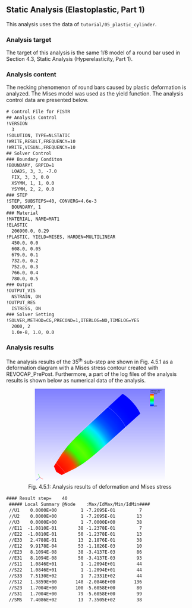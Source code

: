 
## Static Analysis (Elastoplastic, Part 1)

This analysis uses the data of `tutorial/05_plastic_cylinder`.

### Analysis target

The target of this analysis is the same 1/8 model of a round bar used in Section 4.3, Static Analysis (Hyperelasticity, Part 1).

### Analysis content

The necking phenomenon of round bars caused by plastic deformation is analyzed. The Mises model was used as the yield function. The analysis control data are presented below.

```
# Control File for FISTR
## Analysis Control
!VERSION
  3
!SOLUTION, TYPE=NLSTATIC
!WRITE,RESULT,FREQUENCY=10
!WRITE,VISUAL,FREQUENCY=10
## Solver Control
### Boundary Conditon
!BOUNDARY, GRPID=1
  LOADS, 3, 3, -7.0
  FIX, 3, 3, 0.0
  XSYMM, 1, 1, 0.0
  YSYMM, 2, 2, 0.0
### STEP
!STEP, SUBSTEPS=40, CONVERG=4.6e-3
  BOUNDARY, 1
### Material
!MATERIAL, NAME=MAT1
!ELASTIC
  206900.0, 0.29
!PLASTIC, YIELD=MISES, HARDEN=MULTILINEAR
  450.0, 0.0
  608.0, 0.05
  679.0, 0.1
  732.0, 0.2
  752.0, 0.3
  766.0, 0.4
  780.0, 0.5
### Output
!OUTPUT_VIS
  NSTRAIN, ON
!OUTPUT_RES
  ISTRESS, ON
### Solver Setting
!SOLVER,METHOD=CG,PRECOND=1,ITERLOG=NO,TIMELOG=YES
  2000, 2
  1.0e-8, 1.0, 0.0
```

### Analysis results

The analysis results of the 35<sup>th</sup> sub-step are shown in Fig. 4.5.1 as a deformation diagram with a Mises stress contour created with REVOCAP\_PrePost. Furthermore, a part of the log files of the analysis results is shown below as numerical data of the analysis.

<div style="text-align: center;">
<img src="./media/tutorial05_01.png" width="350px"><br>
Fig. 4.5.1: Analysis results of deformation and Mises stress
</div>

```
#### Result step=    40
 ##### Local Summary @Node    :Max/IdMax/Min/IdMin####
 //U1    0.0000E+00         1 -7.2695E-01         7
 //U2    0.0000E+00         1 -7.2695E-01        13
 //U3    0.0000E+00         1 -7.0000E+00        38
 //E11  -1.0810E-01        38 -1.2378E-01         7
 //E22  -1.0810E-01        50 -1.2378E-01        13
 //E33   2.4788E-01        13  2.1876E-01        38
 //E12   9.9178E-04        53 -1.1026E-03        10
 //E23   8.1094E-08        38 -3.4137E-03        86
 //E31   8.1094E-08        50 -3.4137E-03        93
 //S11   1.0846E+01         1 -1.2094E+01        44
 //S22   1.0846E+01         1 -1.2094E+01        44
 //S33   7.5130E+02         1  7.2331E+02        44
 //S12   1.3859E+00       148 -2.0846E+00       136
 //S23   1.7004E+00       100 -5.6058E+00        80
 //S31   1.7004E+00        79 -5.6058E+00        99
 //SMS   7.4086E+02        13  7.3505E+02        38
```

